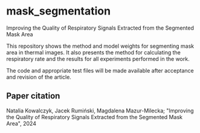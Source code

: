 # mask_segmentation

Improving the Quality of Respiratory Signals Extracted from the Segmented Mask Area


This repository shows the method and model weights for segmenting mask area in thermal images. It also presents the method for calculating the respiratory rate and the results for all experiments performed in the work.


The code and appropriate test files will be made available after acceptance and revision of the article.


## Paper citation
Natalia Kowalczyk, Jacek Rumiński, Magdalena Mazur-Milecka; "Improving the Quality of Respiratory Signals Extracted from the Segmented Mask Area", 2024
